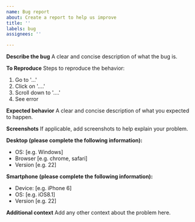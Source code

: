 ```yaml
---
name: Bug report
about: Create a report to help us improve
title: ''
labels: bug
assignees: ''

---
```


**Describe the bug**
A clear and concise description of what the bug is.

**To Reproduce**
Steps to reproduce the behavior:
1. Go to '...'
2. Click on '....'
3. Scroll down to '....'
4. See error

**Expected behavior**
A clear and concise description of what you expected to happen.

**Screenshots**
If applicable, add screenshots to help explain your problem.

**Desktop (please complete the following information):**
 - OS: [e.g. Windows]
 - Browser [e.g. chrome, safari]
 - Version [e.g. 22]

**Smartphone (please complete the following information):**
 - Device: [e.g. iPhone 6]
 - OS: [e.g. iOS8.1]
 - Version [e.g. 22]

**Additional context**
Add any other context about the problem here.
